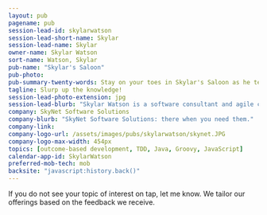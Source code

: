 ```yaml
---
layout: pub
pagename: pub
session-lead-id: skylarwatson
session-lead-short-name: Skylar
session-lead-name: Skylar
owner-name: Skylar Watson
sort-name: Watson, Skylar
pub-name: "Skylar's Saloon"
pub-photo: 
pub-summary-twenty-words: Stay on your toes in Skylar's Saloon as he teaches you core dev and outcome-based techniques.
tagline: Slurp up the knowledge!
session-lead-photo-extension: jpg
session-lead-blurb: "Skylar Watson is a software consultant and agile coach who implements high-value software to satisfy customer's needs. Skylar works with companies both domestically and internationally, assisting in adopting agile software practices. As a coach, Skylar works with both leadership and developers to assure the organization that their business outcomes are driving the transformation."
company: SkyNet Software Solutions
company-blurb: "SkyNet Software Solutions: there when you need them."
company-link: 
company-logo-url: /assets/images/pubs/skylarwatson/skynet.JPG
company-logo-max-width: 454px
topics: [outcome-based development, TDD, Java, Groovy, JavaScript]
calendar-app-id: SkylarWatson
preferred-mob-tech: mob
backsite: "javascript:history.back()"
---
```


If you do not see your topic of interest on tap, let me know. We tailor our offerings based on the feedback we receive.


